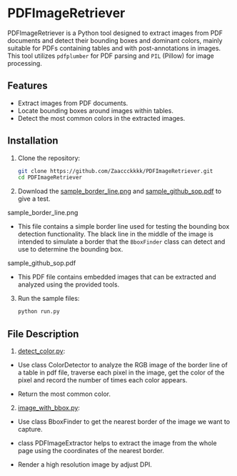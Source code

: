 # PDFImageRetriever

PDFImageRetriever is a Python tool designed to extract images from PDF documents and detect their bounding boxes and dominant colors, mainly suitable for PDFs containing tables and with post-annotations in images. This tool utilizes `pdfplumber` for PDF parsing and `PIL` (Pillow) for image processing.

## Features

- Extract images from PDF documents.
- Locate bounding boxes around images within tables.
- Detect the most common colors in the extracted images.

## Installation

1. Clone the repository:

   ```bash
   git clone https://github.com/Zaaccckkkk/PDFImageRetriever.git
   cd PDFImageRetriever

2. Download the [sample_border_line.png](sample_border_line.png) and [sample_github_sop.pdf](sample_github_sop.pdf) to give a test.

sample_border_line.png

- This file contains a simple border line used for testing the bounding box detection functionality. The black line in the middle of the image is intended to simulate a border that the `BboxFinder` class can detect and use to determine the bounding box.

sample_github_sop.pdf

- This PDF file contains embedded images that can be extracted and analyzed using the provided tools.

3. Run the sample files:

   ```bash
   python run.py

## File Description

1. [detect_color.py](detect_color.py):

- Use class ColorDetector to analyze the RGB image of the border line of a table in pdf file, traverse each pixel in the image, get the color of the pixel and record the number of times each color appears.

- Return the most common color.

2. [image_with_bbox.py](image_with_bbox.py):

- Use class BboxFinder to get the nearest border of the image we want to capture.

- class PDFImageExtractor helps to extract the image from the whole page using the coordinates of the nearest border.

- Render a high resolution image by adjust DPI.

